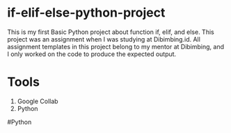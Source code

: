 # if-elif-else-python-project

This is my first Basic Python project about function if, elif, and else.
This project was an assignment when I was studying at Dibimbing.id. 
All assignment templates in this project belong to my mentor at Dibimbing, and I only worked on the code to produce the expected output.

# Tools
1. Google Collab
2. Python

#Python 
